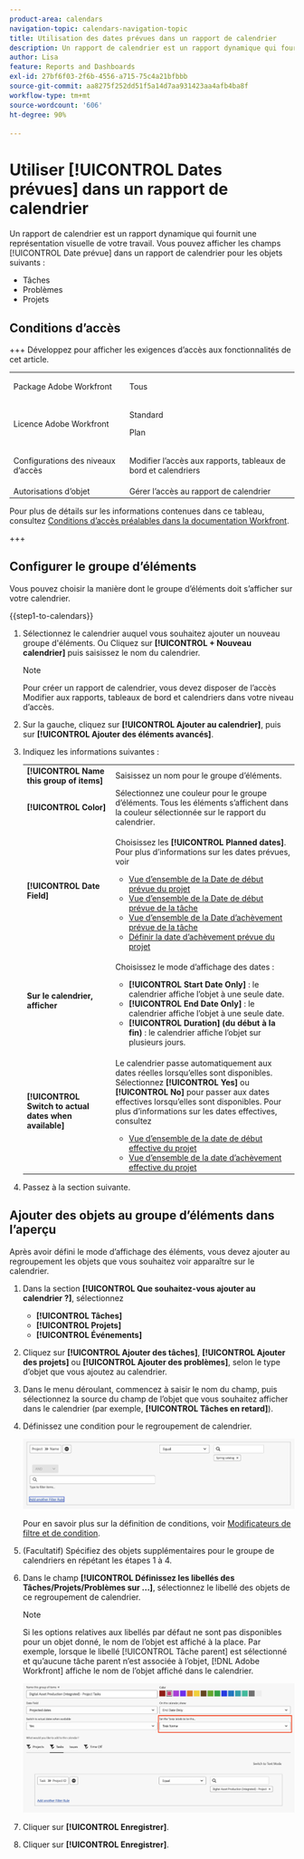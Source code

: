 ```yaml
---
product-area: calendars
navigation-topic: calendars-navigation-topic
title: Utilisation des dates prévues dans un rapport de calendrier
description: Un rapport de calendrier est un rapport dynamique qui fournit une représentation visuelle de votre travail. Vous pouvez utiliser les champs Date prévue dans un rapport de calendrier pour les tâches, les problèmes et les projets.
author: Lisa
feature: Reports and Dashboards
exl-id: 27bf6f03-2f6b-4556-a715-75c4a21bfbbb
source-git-commit: aa8275f252dd51f5a14d7aa931423aa4afb4ba8f
workflow-type: tm+mt
source-wordcount: '606'
ht-degree: 90%

---
```


# Utiliser [!UICONTROL Dates prévues] dans un rapport de calendrier

<!--
<span class="preview">The highlighted information on this page refers to functionality not yet generally available. It is available only in the Preview Sandbox environment.</span> 
-->

Un rapport de calendrier est un rapport dynamique qui fournit une représentation visuelle de votre travail. Vous pouvez afficher les champs [!UICONTROL Date prévue] dans un rapport de calendrier pour les objets suivants :

* Tâches
* Problèmes
* Projets

## Conditions d’accès

+++ Développez pour afficher les exigences d’accès aux fonctionnalités de cet article.

<table style="table-layout:auto"> 
 <col> 
 </col> 
 <col> 
 </col> 
 <tbody> 
  <tr> 
   <td role="rowheader">Package Adobe Workfront</td> 
   <td> <p>Tous</p> </td> 
  </tr> 
  <tr> 
   <td role="rowheader">Licence Adobe Workfront</td> 
   <td><p>Standard</p>
       <p>Plan</p></td> 
  </tr> 
  <tr> 
   <td role="rowheader">Configurations des niveaux d’accès</td> 
   <td> <p>Modifier l’accès aux rapports, tableaux de bord et calendriers</p></td> 
  </tr> 
  <tr> 
   <td role="rowheader">Autorisations d’objet</td> 
   <td>Gérer l’accès au rapport de calendrier</td> 
  </tr> 
 </tbody> 
</table>

Pour plus de détails sur les informations contenues dans ce tableau, consultez [Conditions d’accès préalables dans la documentation Workfront](/help/quicksilver/administration-and-setup/add-users/access-levels-and-object-permissions/access-level-requirements-in-documentation.md).

+++

## Configurer le groupe d’éléments

Vous pouvez choisir la manière dont le groupe d’éléments doit s’afficher sur votre calendrier.

{{step1-to-calendars}}

1. Sélectionnez le calendrier auquel vous souhaitez ajouter un nouveau groupe d&#39;éléments.
Ou
Cliquez sur **[!UICONTROL + Nouveau calendrier]** puis saisissez le nom du calendrier.

   >[!NOTE]
   >
   >Pour créer un rapport de calendrier, vous devez disposer de l’accès Modifier aux rapports, tableaux de bord et calendriers dans votre niveau d’accès.

1. Sur la gauche, cliquez sur **[!UICONTROL Ajouter au calendrier]**, puis sur **[!UICONTROL Ajouter des éléments avancés]**.

1. Indiquez les informations suivantes :

   <table style="table-layout:auto">
    <col>
    <col>
    <tbody>
     <tr>
      <td role="rowheader"><strong>[!UICONTROL Name this group of items]</strong></td>
      <td>Saisissez un nom pour le groupe d’éléments.</td>
     </tr>
     <tr>
      <td role="rowheader"><strong>[!UICONTROL Color]</strong></td>
      <td>Sélectionnez une couleur pour le groupe d’éléments. Tous les éléments s’affichent dans la couleur sélectionnée sur le rapport du calendrier.</td>
     </tr>
     <tr>
      <td role="rowheader"><strong>[!UICONTROL Date Field]</strong></td>
      <td><p>Choisissez les <strong>[!UICONTROL Planned dates]</strong>. Pour plus d’informations sur les dates prévues, voir </p>
       <ul>
        <li><a href="../../../manage-work/projects/planning-a-project/project-planned-start-date.md" class="MCXref xref">Vue d’ensemble de la Date de début prévue du projet</a></li>
        <li><a href="../../../manage-work/tasks/task-information/task-planned-start-date.md" class="MCXref xref">Vue d’ensemble de la Date de début prévue de la tâche</a></li>
        <li><a href="../../../manage-work/tasks/task-information/task-planned-completion-date.md" class="MCXref xref">Vue d’ensemble de la Date d’achèvement prévue de la tâche</a></li>
        <li><a href="../../../manage-work/projects/planning-a-project/project-planned-completion-date.md" class="MCXref xref">Définir la date d’achèvement prévue du projet</a><br></li>
       </ul></td>
     </tr>
     <tr>
      <td role="rowheader"><strong>Sur le calendrier, afficher</strong></td>
      <td><p>Choisissez le mode d’affichage des dates :</p>
       <ul>
        <li><strong>[!UICONTROL Start Date Only]</strong> : le calendrier affiche l’objet à une seule date.</li>
        <li><strong>[!UICONTROL End Date Only]</strong> : le calendrier affiche l’objet à une seule date.</li>
        <li><strong>[!UICONTROL Duration] (du début à la fin)</strong> : le calendrier affiche l’objet sur plusieurs jours.</li>
       </ul></td>
     </tr>
     <tr data-mc-conditions="">
      <td role="rowheader"><strong>[!UICONTROL Switch to actual dates when available]</strong></td>
      <td><p>Le calendrier passe automatiquement aux dates réelles lorsqu’elles sont disponibles. <br>Sélectionnez <strong>[!UICONTROL Yes]</strong> ou <strong>[!UICONTROL No]</strong> pour passer aux dates effectives lorsqu’elles sont disponibles. Pour plus d’informations sur les dates effectives, consultez</p>
       <ul>
        <li><a href="../../../manage-work/projects/planning-a-project/project-actual-start-date.md" class="MCXref xref">Vue d’ensemble de la date de début effective du projet </a></li>
        <li><a href="../../../manage-work/projects/planning-a-project/project-actual-completion-date.md" class="MCXref xref">Vue d’ensemble de la date d’achèvement effective du projet </a></li>
       </ul></td>
     </tr>
    </tbody>
   </table>

1. Passez à la section suivante.

## Ajouter des objets au groupe d’éléments dans l’aperçu

Après avoir défini le mode d’affichage des éléments, vous devez ajouter au regroupement les objets que vous souhaitez voir apparaître sur le calendrier.

1. Dans la section **[!UICONTROL Que souhaitez-vous ajouter au calendrier ?]**, sélectionnez

   * **[!UICONTROL Tâches]**
   * **[!UICONTROL Projets]**
   * **[!UICONTROL Événements]**


1. Cliquez sur **[!UICONTROL Ajouter des tâches]**, **[!UICONTROL Ajouter des projets]** ou **[!UICONTROL Ajouter des problèmes]**, selon le type d’objet que vous ajoutez au calendrier.

1. Dans le menu déroulant, commencez à saisir le nom du champ, puis sélectionnez la source du champ de l’objet que vous souhaitez afficher dans le calendrier (par exemple, **[!UICONTROL Tâches en retard]**).
1. Définissez une condition pour le regroupement de calendrier.


   ![Sélection d’un objet pour le calendrier](assets/calendar-field-name.png)

   Pour en savoir plus sur la définition de conditions, voir [Modificateurs de filtre et de condition](../../../reports-and-dashboards/reports/reporting-elements/filter-condition-modifiers.md).

1. (Facultatif) Spécifiez des objets supplémentaires pour le groupe de calendriers en répétant les étapes 1 à 4.

1. Dans le champ **[!UICONTROL Définissez les libellés des Tâches/Projets/Problèmes sur ...]**, sélectionnez le libellé des objets de ce regroupement de calendrier.

   >[!NOTE]
   >
   >Si les options relatives aux libellés par défaut ne sont pas disponibles pour un objet donné, le nom de l’objet est affiché à la place. Par exemple, lorsque le libellé [!UICONTROL Tâche parent] est sélectionné et qu’aucune tâche parent n’est associée à l’objet, [!DNL Adobe Workfront] affiche le nom de l’objet affiché dans le calendrier.

   ![définir les libellés de la tâche](assets/set-task-labels.png)
1. Cliquer sur **[!UICONTROL Enregistrer]**.

1. Cliquer sur **[!UICONTROL Enregistrer]**.

